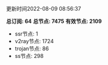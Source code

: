 更新时间2022-08-09 08:56:37

**总订阅: 64**
**总节点: 7475**
**有效节点: 2109**
- ssr节点: 1
- v2ray节点: 1724
- trojan节点: 86
- ss节点: 298
